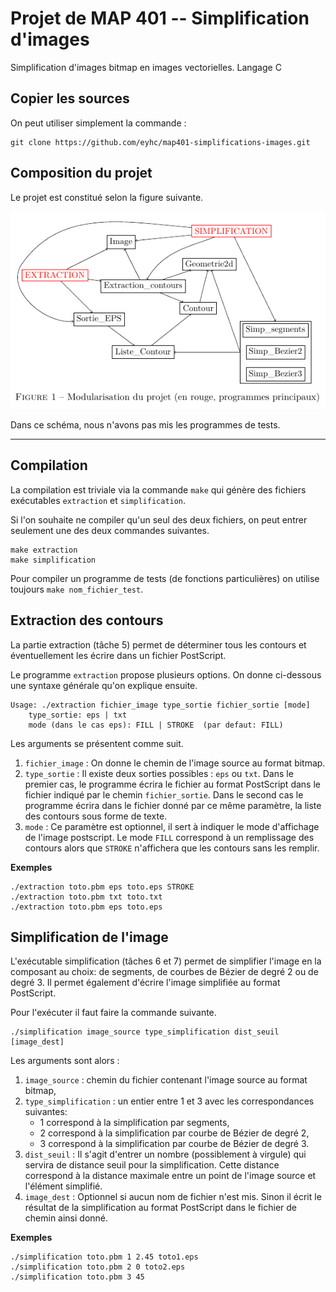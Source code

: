 # Projet de MAP 401 -- Simplification d'images
Simplification d'images bitmap en images vectorielles. Langage C


## Copier les sources

On peut utiliser simplement la commande :

```
git clone https://github.com/eyhc/map401-simplifications-images.git
```

## Composition du projet

Le projet est constitué selon la figure suivante.

![Structure du projet](structure.png)

Dans ce schéma, nous n'avons pas mis les programmes de tests.


---


## Compilation

La compilation est triviale via la commande `make` qui génère des fichiers exécutables `extraction` et `simplification`.

Si l'on souhaite ne compiler qu'un seul des deux fichiers, on peut entrer seulement une des deux commandes suivantes.

```
make extraction
make simplification
```

Pour compiler un programme de tests (de fonctions particulières) on utilise toujours `make nom_fichier_test`.

## Extraction des contours

La partie extraction (tâche 5) permet de déterminer tous les contours et éventuellement les écrire dans un fichier PostScript.

Le programme `extraction` propose plusieurs options. On donne ci-dessous une syntaxe générale qu'on explique ensuite.

```
Usage: ./extraction fichier_image type_sortie fichier_sortie [mode]
    type_sortie: eps | txt 
    mode (dans le cas eps): FILL | STROKE  (par defaut: FILL)
```

Les arguments se présentent comme suit.

1. `fichier_image` : On donne le chemin de l'image source au format bitmap.
2. `type_sortie` : Il existe deux sorties possibles : `eps` ou `txt`. Dans le premier cas, le programme écrira le fichier au format PostScript dans le fichier indiqué par le chemin `fichier_sortie`. Dans le second cas le programme écrira dans le fichier donné par ce même paramètre, la liste des contours sous forme de texte.
3. `mode` : Ce paramètre est optionnel, il sert à indiquer le mode d'affichage de l'image postscript. Le mode `FILL` correspond à un remplissage des contours alors que `STROKE` n'affichera que les contours sans les remplir.

__Exemples__

```
./extraction toto.pbm eps toto.eps STROKE
./extraction toto.pbm txt toto.txt
./extraction toto.pbm eps toto.eps
```


## Simplification de l'image

L'exécutable simplification (tâches 6 et 7) permet de simplifier l'image en la composant au choix: de segments, de courbes de Bézier de degré 2 ou de degré 3. Il permet également d'écrire l'image simplifiée au format PostScript.

Pour l'exécuter il faut faire la commande suivante.

```
./simplification image_source type_simplification dist_seuil [image_dest]
```

Les arguments sont alors :
1. `image_source` : chemin du fichier contenant l'image source au format bitmap,
2. `type_simplification` : un entier entre 1 et 3 avec les correspondances suivantes:
	* 1 correspond à la simplification par segments,
	* 2 correspond à la simplification par courbe de Bézier de degré 2,
	* 3 correspond à la simplification par courbe de Bézier de degré 3.
3. `dist_seuil` : Il s'agit d'entrer un nombre (possiblement à virgule) qui servira de distance seuil pour la simplification. Cette distance correspond à la distance maximale entre un point de l'image source et l'élément simplifié.
4. `image_dest` : Optionnel si aucun nom de fichier n'est mis. Sinon il écrit le résultat de la simplification au format PostScript dans le fichier de chemin ainsi donné.


__Exemples__

```
./simplification toto.pbm 1 2.45 toto1.eps
./simplification toto.pbm 2 0 toto2.eps
./simplification toto.pbm 3 45
```